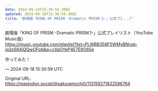 ```yaml
---
date: 2024-09-18T15:30:59.308Z
updated: 2024-09-18T15:30:59.308Z
title: "劇場版「KING OF PRISM -Dramatic PRISM.1-」公式プ[...]"
---
```


<p>劇場版「KING OF PRISM -Dramatic PRISM.1-」公式プレイリスト（YouTube Music版）<br /><a href="https://music.youtube.com/playlist?list=PLWBB358F5WMyBNnsk-iq2eS64iQQwOFob&amp;si=cXaOYeP4E7E9O85e" target="_blank" rel="nofollow noopener" translate="no"><span class="invisible">https://</span><span class="ellipsis">music.youtube.com/playlist?lis</span><span class="invisible">t=PLWBB358F5WMyBNnsk-iq2eS64iQQwOFob&amp;si=cXaOYeP4E7E9O85e</span></a></p><p>作ってみた！</p>

&mdash; 2024-09-18 15:30:59 UTC

Original URL: https://mastodon.social/@sakuramochi0/113159271822596764
